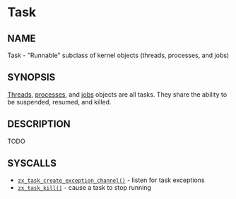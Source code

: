 # Task

## NAME

Task - "Runnable" subclass of kernel objects (threads, processes, and jobs)

## SYNOPSIS

[Threads](thread.md), [processes](process.md), and [jobs](job.md) objects
are all tasks. They share the ability to be suspended, resumed, and
killed.

## DESCRIPTION

TODO

## SYSCALLS

 - [`zx_task_create_exception_channel()`] - listen for task exceptions
 - [`zx_task_kill()`] - cause a task to stop running

[`zx_task_create_exception_channel()`]: /reference/syscalls/task_create_exception_channel.md
[`zx_task_kill()`]: /reference/syscalls/task_kill.md
